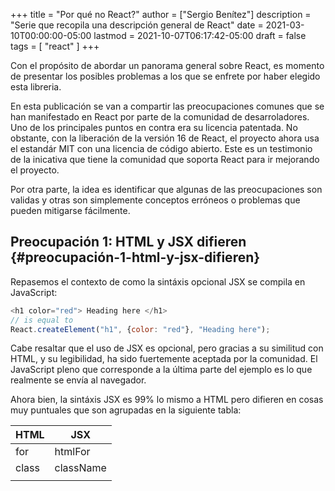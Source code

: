 +++
title = "Por qué no React?"
author = ["Sergio Benítez"]
description = "Serie que recopila una descripción general de React"
date = 2021-03-10T00:00:00-05:00
lastmod = 2021-10-07T06:17:42-05:00
draft = false
tags = [
  "react"
]
+++

Con el propósito de abordar un panorama general sobre React, es momento de presentar los posibles problemas a los que se enfrete por haber elegido esta libreria.

En esta publicación se van a compartir las preocupaciones comunes que se han manifestado en React por parte de la comunidad de desarroladores. Uno de los principales puntos en contra era su licencia patentada. No obstante, con la liberación de la versión 16 de React, el proyecto ahora usa el estandár MIT con una licencia de código abierto. Este es un testimonio de la inicativa que tiene la comunidad que soporta React para ir mejorando el proyecto.

Por otra parte, la idea es identificar que algunas de las preocupaciones son validas y otras son simplemente conceptos erróneos o problemas que pueden mitigarse fácilmente.


## Preocupación 1: HTML y JSX difieren {#preocupación-1-html-y-jsx-difieren}

Repasemos el contexto de como la sintáxis opcional JSX se compila en JavaScript:

```javascript
<h1 color="red"> Heading here </h1>
// is equal to
React.createElement("h1", {color: "red"}, "Heading here");
```

Cabe resaltar que el uso de JSX es opcional, pero gracias a su similitud con HTML, y su legibilidad, ha sido fuertemente aceptada por la comunidad. El JavaScript pleno que corresponde a la última parte del ejemplo es lo que realmente se envía al navegador.

Ahora bien, la sintáxis JSX es 99% lo mismo a HTML pero difieren en cosas muy puntuales que son agrupadas en la siguiente tabla:

| HTML                 | JSX                      |
|----------------------|--------------------------|
| for                  | htmlFor                  |
| class                | className                |
| <style color="blue"> | <style={{color:'blue'}}> |
| <!-- Comment -->     | {_\* Comment \*_}        |

Como se puede observar, aprender estás diferencias es trivial, ya que la lista de diferencias es muy corta y fácil de asimilar.

Una preocupación frecuente con los primeros pasos que se dan en React es cuando los proyectos cuentan con un buen número de archivos HTML, ya que eso significaría que se deben convertir muchos archivos al formato JSX. Actualemente, React ofrece las siguientes formas para manejar esta transición:

-   Usar la función buscar y reemplazar del editor
-   Usar un compilador en línea
-   Usar el paquete `htmltojsx` en npm

La elección es parte del desarrollador, pero en últimas si es necesario hacer la conversión a JSX lo cual en definitiva es una molestía.


## Preocupación 2: Paso de compilación es requerido {#preocupación-2-paso-de-compilación-es-requerido}

Esta preocupación esta muy relacionada con la anterior, ya que como se menciono antes, para al usar la sintáxis JSX React requiere de un paso de construcción que compile el JSX en llamados JavaScript planos que el navegador pueda comprender.

En la práctica esto es trivial para el desarrollo de las aplicaciones web modernas, ya que exigen un paso de construcción para ejecutar tareas de minificación y unificación de archivos que reduzcan el uso de ancho de banda. Tareas de traspilación para que el código que use las funcionalidades modernas de JavaScript pueda ser interpretado en la mayoría de los navegadores, y por último, aplicar linters y correr pruebas automatizadas sobre el código de la aplicación web.

En consecuencia, compilar el código JSX es una labor que se puede realizar de manera automática en este paso de construcción. Por otra parte, los traspiladores más famosos como los son, Babel y TypeScript, están en campacidad de compilar la sintáxis JSX por nosotros.

Por último, el paquete Create React App es un generador de proyectos que le ahorra al desarrollador todos los pasos de configuración necesarios para crear una aplicación web moderna con tan solo correr un comando. Al correr este comando accedemos a un paso de construcción por defecto que administra varias tareas, entre ellas la compilación automática de JSX.


## Preocupación 3: Conflictos entre versiones {#preocupación-3-conflictos-entre-versiones}

Como se mencionó anterior mente React con React DOM pesan al rededor de 35Kb al ser minificado y comprimido con gzip. Este tamaño es razonable pero hay algunas desventajas que se presentan en tiempo de ejecución. Por ejemplo, no se pueden correr dos versiones de React al mismo tiempo en la misma página. Por ende, los todos los componentes web deben respetar la misma versión es su respectiva página.

Si se compara con la construcción estandarizada de componentes web, no es necesario enfrentarse a conflictos entre versiones porque este enfoque no precisa de tiempos de ejecución ya que el componente se construye directamente en el navegador. No obstante, en la publicación pasada se agruparon los argumentos para seguir favoreciondo el uso de React sobre el estándar web.

Por otra parte, hay herramientas interesantes a considerar como Svelte o Skate, que ofrecen todas las funcionalidades para un desarrollo de componentes web sin depender de un framework y incluyen el tiempo de ejecución en cada componente, evitando así potenciales conflictos entre versiones.

Finalmente, dado que React es una librería que puede complementarse con otras herramientas para lograr propósitos puntuales, como por ejemplo React Router, se requiere hacer una validación de la compatibilidad de veriones entre ambas tecnologías.

A contincuación se comparten tres consejos para evitar conflictos entre versiones:

1.  Establecer el estándar sobre una versión
2.  Actualice React cuando actualice librerías relacionadas
3.  Maneje la actualización de versioines a nivel de equipo


## Preocupación 4: Recursos desactualizados {#preocupación-4-recursos-desactualizados}

Otro tema a lidiar con React es la revisión de contenidos desactualizados en búsquedas web. React tiene una comunidad muy grande y fue liberado como código abierto en 2013. Al hacer una búsqueda de _react example_ en Google, se obtienen más de 300 millones de resultados. En StackOverflow hay más de 189k hilos asociados a la etiqueta React. Esta bien tener muchos recusros pero hay un riesgo alto y es la consulta de contenidos depreciados.

Desde la versión del 2013 hasta el día de hoy se han presentado varios cambios dentro de React, y por ende algunos patrones y algunas funcionalidades ya han sido reemplazados. Un ejemplo puntual es el siguiente:

```javascript
// Viejo
import {render} from 'react';
```

```javascript
// Nuevo
import {render} from 'react-dom';
```

Se recuerda, que hoy en día React tiene soporte en diferentes plataformas, como ReactNative o ReactVR, por lo tanto es conveniente importar la función render de la librería adecuada. Otro ejemplo es la creación de clases:

```javascript
// Viejo
React.createClass
```

```javascript
// Nuevo
var crc = require('create-react-class');
```

En las últimas versiones, para seguir usando el estilo `createClass` es necesario importar el paquete `'create-react-class'`. El último ejemplo de estaś transiciones esta relacionado con los mixins y su reemplazo llamado hooks.

La moraleja esta en siempre revisar la documentación oficial de React para estar al tanto de las funcionalidades y los patrones que se han venido actualizando.


## Preocupación 5: Fatiga de toma de deciciones {#preocupación-5-fatiga-de-toma-de-deciciones}

La última preocupación a abordar es la fatiga en la toma de decisiones que expone React. Al ser una librería tan ligera y flexible el desarrollo se abre a un campo en donde existen muchas alternativas para hacer las mismas cosas.

Los primeros pasos en React pueden resultar intimidantes. Para asimilar esta inducción una recomendación es definir el desarrollo en función de estas cinco decisiones claves:

1.  Ambiente de desarrollo
2.  Clases o funciones
3.  Tipos
4.  Estado
5.  Estilismo

Tiempo para desarrollar cada una de estas decisiones.

Primero está el ambiente de desarollo. Actualmente, GitHub cuenta con más de [100 proyectos](https:javascriptstuff.com/react-starter-projects) para crear entornos de desarrollo con React. En consecuencia, puede ser una ardua tarea revisar la mayoria de estos generadores de proyecto en React para identificar cuál se debe usar. La recomendación es usar `create-react-app` puesto que es el entorno de desarrollo oficial apoyado por Facebook. Este geneardor es una plataforma madura para crear aplicaciones React y ofrece las siguientes caracteristicas:

-   Pruebas automatizadas
-   Transpilación
-   Linting
-   Empaquetación (Bundling)
-   Compilación automatizada

Algunos desarrolladores optan por construir su propio ambiente React. No está de más intentar hacer esta configuración.

La segunda decisión es si se declaran los componentes a través de clases o funciones. A continuación se muestran dos snippets con dichas aproximaciones:

```javascript
// Class
class Greeting extends React.Component {
  render() {
    return <h1>Hello</h1>
  }
}
```

```javascript
// Function
function Greeting {
  render() {
    return <h1>Hello</h1>
  }
}
```

Ambos endoques cumplen el mismo objetivo, pero hoy en día los desarrolladores de React han optado por usar los componentes como funciones, ya que su sintáxis es mas concisa y tiende a evitar bugs.

La tercera decisión es el manejo de tipos con las siguientes alternativas: PropTypes, TypeScript ó Flow. A continuación se revisa la propuesta de PropTypes con un componente simple llamado `Greeting`:

```javascript
import React from "react";
import PropTypes from "prop-types";

// Function
function Greeting(props) {
  render() {
    return (<h1>Hello {props.name}</h1>)
  }
}

Greeting.propTypes = {
  name: PropTypes.string
};
```

Para este ejemplo las propiedades del componente están declaradas al final. Se resalta que con PropTypes los tipos son validados solo en tiempo de ejecución y durante el desarrollo.

La segunta opción es TypeScript y se versión es la siguiente:

```javascript
import * as React from "react";

interface Props {
  name: string;
}
// Function
function Greeting(props: Props) {
  render() {
    return (<h1>Hello {props.name}</h1>)
  }
}
```

En esta versión se usa una funcionalidad de TypeScript llamada `interface` para establecer las propiedades del componente y dentro de la definición del componente se aclara que el argumento `prop` es de typo `Props`. A diferencia de PropTypes, con TypeScript las validaciones son hechas en tiempo de compilación, lo que significa que los errores serán identificados más temprano.

La tercera opción es Flow, un proyecto de Facebook para agregar validaciones de tipos estáticos a JavaScript. A diferencia de TypeScript, Flow utiliza anotaciones sobre el código JavaScript para inferir los tipos del mismo. El siguiente ejemplo es la versión del `Greeting` component con Flow:

```javascript
// @flow
import React from "react";

type Props {
  name: string;
}
// Function
function Greeting(props: Props) {
  render() {
    return (<h1>Hello {props.name}</h1>)
  }
}
```

El punto más relevante en este snippet es la anotación al principio de cada archivo para habilitar la validación por parte de Flow. La declaración de los props y su especificación del tipo en el argumento que recibe la función del componente es similar a la versión de TypeScript. Ahora bien, Flow corre en un proceso diferente y por ende los tipos son validados cuando se corre dicho proceso.

Para un primer acercamiento a React, PropTypes es recomendable ya que su aprendizaje es trivial y no requiere de configuraciones adicionales. Si el desarrollador esta familiarizado con TypeScript, la mejor opción es optar por dicha propuesta, resaltando que `create-react-app` ya tiene una configuración por defecto para suministra soporte a TypeScript. Hoy en día, TypeScript es la decisión más popular entre los desarrolladores.

La cuarta decisión es el manejo de estado, cuyo contexto suele apoyarse en librerías externas a React. Se resalta que al hablar de estado se hace referencia a los datos de la aplicación web. Para el manejo de estado se tienen las siguientes alternativas: React plano, Flux, Redux y MobX.

React plano funciona muy bien, por lo cuál el uso de una librería externa es algo opcional. La diferencia entre React plano y las librerías externas es el enfoque, ya que React plano administra el estado a través de componentes mientras que Redux o Flux lo hacen a través de la centralización del mismo conun almacenamiento inmutable. Actualemente, la opción más popular entre las librerias es Redux.

Por último, esta la propuesta de MobX que resulta más ligera ya que su enfoque esta basado en administrar el estado a través de observables como estructuras de datos.

La última decisión es la de estilismo que muchos consideran como absurda ya que actualmente hay más de 50 alternativas para afrontar el problema. No obstante, se recalca que React funciona espectacularmente con el tradicional CSS y también con uno de los preprocesadores más populares como lo es SASS. En ese orden de ideas, la recomendación es usar el enfoque que usted ya conozca.

En resumidas cuenta se tiene:

| Decisión               | Recomendación           |
|------------------------|-------------------------|
| Ambiente de desarrollo | create-react-app        |
| Clases o funciones     | Funciones               |
| Tipos                  | PropTypes ó TypeScript  |
| Estado                 | React plano             |
| Estilismo              | Lo que usted ya conozca |

Definitivamente, la cantidad de opciones que se tiene para aforntar problemas puntuales con React es algo intimidante. Por lo tanto, se motiva a revisar estás recomendaciones como un punto de partidad para que usted establezca su propio criterio.


## Resumen {#resumen}

En este módulo, se consideraron las preocupaciones comunes que se escuchan por trabajar con React: JSX difiere de HTML pero hay varias herramientas que permiten convertir de una sintáxis a otra. El paso de compilación requerido para JSX ya es algo trivial puesto que el paso de compilación va a ser necesario para otro tipo de tareas, como por ejemplo la minificación de arcivos. Los conflictos potenciales entre las versiones de React se sobrellevan con actualizaciones sencillas a través de codemods cuando sea necesario. Las viejas funcionalidades en búsquedas web promueven el uso efectivo de documentaciones oficiales para evitar confusiones. Y por último esta la fatiga en toma de decisiones, una preocupación empírica cuya recomendación es comenzar de lo sencillo a lo complejo para ir construyendo un criterio propio.
